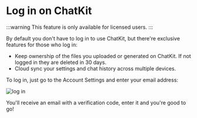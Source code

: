 # Log in on ChatKit

:::warning
This feature is only available for licensed users.
:::

By default you don't have to log in to use ChatKit, but there're exclusive features for those who log in:

- Keep ownership of the files you uploaded or generated on ChatKit. If not logged in they are deleted in 30 days.
- Cloud sync your settings and chat history across multiple devices.

To log in, just go to the Account Settings and enter your email address:

![log in](https://cdn.jsdelivr.net/gh/egoist-bot/images@main/uPic/1yIZOp.png)

You'll receive an email with a verification code, enter it and you're good to go!
